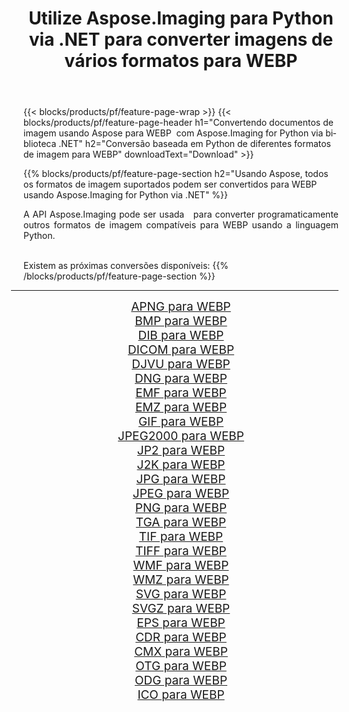 ﻿---
title: Utilize Aspose.Imaging para Python via .NET para converter imagens de vários formatos para WEBP 
weight: 3920
url: /pt/python-net/conversion/to/webp 
lang: pt
langdirlevel: 2
locales: zh-hans,ja,it,ru,de,es,fr,nl,id,lt,pl,pt,vi,tr,ko,zh-hant,ar,hi,th,sv,cs,uk,he
description: Você pode usar Aspose.Imaging para Python via biblioteca .NET para converter de uma variedade de formatos para WEBP
---

{{< blocks/products/pf/feature-page-wrap >}}
{{< blocks/products/pf/feature-page-header h1="Convertendo documentos de imagem usando Aspose para WEBP  com Aspose.Imaging for Python via biblioteca .NET" h2="Conversão baseada em Python de diferentes formatos de imagem para WEBP" downloadText="Download" >}}


{{% blocks/products/pf/feature-page-section  h2="Usando Aspose, todos os formatos de imagem suportados podem ser convertidos para WEBP usando Aspose.Imaging for Python via .NET" %}}
<p align=justify>A API Aspose.Imaging pode ser usada   para converter programaticamente outros formatos de imagem compatíveis para WEBP usando a linguagem Python.</p>
<br/>
Existem as próximas conversões disponíveis:
{{% /blocks/products/pf/feature-page-section %}}
<div class="container-fluid productfamilypage bg-gray">
    <div class="convertypes bg-gray agp-content section">
        <div class="container">
		<hr style="margin-left:-20px;"/>
		<div class="row other-converters" style="gap: 10px;font-size: 19px;text-align:center;">
		    <div class='col-md-2 other-converter remove-lp remove-rp'><a href="/imaging/pt/python-net/conversion/apng-to-webp" style="padding:15px;">APNG para WEBP</a></div>
<div class='col-md-2 other-converter remove-lp remove-rp'><a href="/imaging/pt/python-net/conversion/bmp-to-webp" style="padding:15px;">BMP para WEBP</a></div>
<div class='col-md-2 other-converter remove-lp remove-rp'><a href="/imaging/pt/python-net/conversion/dib-to-webp" style="padding:15px;">DIB para WEBP</a></div>
<div class='col-md-2 other-converter remove-lp remove-rp'><a href="/imaging/pt/python-net/conversion/dicom-to-webp" style="padding:15px;">DICOM para WEBP</a></div>
<div class='col-md-2 other-converter remove-lp remove-rp'><a href="/imaging/pt/python-net/conversion/djvu-to-webp" style="padding:15px;">DJVU para WEBP</a></div>
<div class='col-md-2 other-converter remove-lp remove-rp'><a href="/imaging/pt/python-net/conversion/dng-to-webp" style="padding:15px;">DNG para WEBP</a></div>
<div class='col-md-2 other-converter remove-lp remove-rp'><a href="/imaging/pt/python-net/conversion/emf-to-webp" style="padding:15px;">EMF para WEBP</a></div>
<div class='col-md-2 other-converter remove-lp remove-rp'><a href="/imaging/pt/python-net/conversion/emz-to-webp" style="padding:15px;">EMZ para WEBP</a></div>
<div class='col-md-2 other-converter remove-lp remove-rp'><a href="/imaging/pt/python-net/conversion/gif-to-webp" style="padding:15px;">GIF para WEBP</a></div>
<div class='col-md-2 other-converter remove-lp remove-rp'><a href="/imaging/pt/python-net/conversion/jpeg2000-to-webp" style="padding:15px;">JPEG2000 para WEBP</a></div>
<div class='col-md-2 other-converter remove-lp remove-rp'><a href="/imaging/pt/python-net/conversion/jp2-to-webp" style="padding:15px;">JP2 para WEBP</a></div>
<div class='col-md-2 other-converter remove-lp remove-rp'><a href="/imaging/pt/python-net/conversion/j2k-to-webp" style="padding:15px;">J2K para WEBP</a></div>
<div class='col-md-2 other-converter remove-lp remove-rp'><a href="/imaging/pt/python-net/conversion/jpg-to-webp" style="padding:15px;">JPG para WEBP</a></div>
<div class='col-md-2 other-converter remove-lp remove-rp'><a href="/imaging/pt/python-net/conversion/jpeg-to-webp" style="padding:15px;">JPEG para WEBP</a></div>
<div class='col-md-2 other-converter remove-lp remove-rp'><a href="/imaging/pt/python-net/conversion/png-to-webp" style="padding:15px;">PNG para WEBP</a></div>
<div class='col-md-2 other-converter remove-lp remove-rp'><a href="/imaging/pt/python-net/conversion/tga-to-webp" style="padding:15px;">TGA para WEBP</a></div>
<div class='col-md-2 other-converter remove-lp remove-rp'><a href="/imaging/pt/python-net/conversion/tif-to-webp" style="padding:15px;">TIF para WEBP</a></div>
<div class='col-md-2 other-converter remove-lp remove-rp'><a href="/imaging/pt/python-net/conversion/tiff-to-webp" style="padding:15px;">TIFF para WEBP</a></div>
<div class='col-md-2 other-converter remove-lp remove-rp'><a href="/imaging/pt/python-net/conversion/wmf-to-webp" style="padding:15px;">WMF para WEBP</a></div>
<div class='col-md-2 other-converter remove-lp remove-rp'><a href="/imaging/pt/python-net/conversion/wmz-to-webp" style="padding:15px;">WMZ para WEBP</a></div>
<div class='col-md-2 other-converter remove-lp remove-rp'><a href="/imaging/pt/python-net/conversion/svg-to-webp" style="padding:15px;">SVG para WEBP</a></div>
<div class='col-md-2 other-converter remove-lp remove-rp'><a href="/imaging/pt/python-net/conversion/svgz-to-webp" style="padding:15px;">SVGZ para WEBP</a></div>
<div class='col-md-2 other-converter remove-lp remove-rp'><a href="/imaging/pt/python-net/conversion/eps-to-webp" style="padding:15px;">EPS para WEBP</a></div>
<div class='col-md-2 other-converter remove-lp remove-rp'><a href="/imaging/pt/python-net/conversion/cdr-to-webp" style="padding:15px;">CDR para WEBP</a></div>
<div class='col-md-2 other-converter remove-lp remove-rp'><a href="/imaging/pt/python-net/conversion/cmx-to-webp" style="padding:15px;">CMX para WEBP</a></div>
<div class='col-md-2 other-converter remove-lp remove-rp'><a href="/imaging/pt/python-net/conversion/otg-to-webp" style="padding:15px;">OTG para WEBP</a></div>
<div class='col-md-2 other-converter remove-lp remove-rp'><a href="/imaging/pt/python-net/conversion/odg-to-webp" style="padding:15px;">ODG para WEBP</a></div>
<div class='col-md-2 other-converter remove-lp remove-rp'><a href="/imaging/pt/python-net/conversion/ico-to-webp" style="padding:15px;">ICO para WEBP</a></div>
                </div>
        </div>
    </div>
</div>
<br/>

